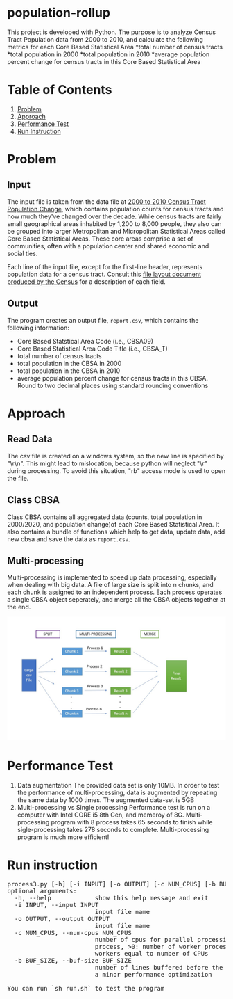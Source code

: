 # population-rollup
This project is developed with Python.
The purpose is to analyze Census Tract Population data from 2000 to 2010, and calculate the following metrics for each Core Based Statistical Area
*total number of census tracts
*total population in 2000
*total population in 2010 
*average population percent change for census tracts in this Core Based Statistical Area

# Table of Contents
1. [Problem](README.md#problem)
2. [Approach](README.md#Approach)
3. [Performance Test](README.md#Performance&#32Test)
4. [Run Instruction](README.md#Run&#32Instruction)

# Problem

## Input
The input file is taken from the data file at [2000 to 2010 Census Tract Population Change](https://www.census.gov/data/tables/time-series/dec/metro-micro/tract-change-00-10.html), which contains population counts for census tracts and how much they've changed over the decade. While census tracts are fairly small geographical areas inhabited by 1,200 to 8,000 people, they also can be grouped into larger Metropolitan and Micropolitan Statistical Areas called Core Based Statistical Areas. These core areas comprise a set of communities, often with a population center and shared economic and social ties. 

Each line of the input file, except for the first-line header, represents population data for a census tract. Consult this [file layout document produced by the Census](https://www2.census.gov/programs-surveys/metro-micro/technical-documentation/file-layout/tract-change-00-10/censustract-00-10-layout.doc) for a description of each field.

## Output
The program creates an output file, `report.csv`, which contains the following information:
* Core Based Statstical Area Code (i.e., CBSA09)
* Core Based Statistical Area Code Title (i.e., CBSA_T)
* total number of census tracts
* total population in the CBSA in 2000
* total population in the CBSA in 2010
* average population percent change for census tracts in this CBSA. Round to two decimal places using standard rounding conventions

# Approach
## Read Data
The csv file is created on a windows system, so the new line is specified by "\r\n". This might lead to mislocation, because python will neglect "\r" during processing. To avoid this situation, "rb" access mode is used to open the file.

## Class CBSA 
Class CBSA contains all aggregated data (counts, total population in 2000/2020, and population change)of each Core Based Statistical Area. It also contains a bundle of functions which help to get data, update data, add new cbsa and save the data as `report.csv`.

## Multi-processing
Multi-processing is implemented to speed up data processing, especially when dealing with big data. A file of large size is split into n chunks, and each chunk is assigned to an independent process. Each process operates a single CBSA object seperately, and merge all the CBSA objects together at the end.

![Screenshot](https://github.com/markice25/population-rollup/blob/main/doc/Slide1.jpg)


# Performance Test
1.  Data augmentation
The provided data set is only 10MB. In order to test the performance of multi-processing, data is augmented by repeating the same data by 1000 times. The augmented data-set is 5GB
2.  Multi-processing vs Single processing
Performance test is run on a computer with Intel CORE i5 8th Gen, and memeroy of 8G. Multi-processing program with 8 process takes 65 seconds to finish while sigle-processing takes 278 seconds to complete. Multi-processing program is much more efficient!

# Run instruction
<pre>
process3.py [-h] [-i INPUT] [-o OUTPUT] [-c NUM_CPUS] [-b BUF_SIZE]
optional arguments:
  -h, --help            show this help message and exit
  -i INPUT, --input INPUT
                        input file name
  -o OUTPUT, --output OUTPUT
                        input file name
  -c NUM_CPUS, --num-cpus NUM_CPUS
                        number of cpus for parallel processing, 0: single
                        process, >0: number of worker processes, <0: number of
                        workers equal to number of CPUs
  -b BUF_SIZE, --buf-size BUF_SIZE
                        number of lines buffered before the CSV parsing, just
                        a minor performance optimization

You can run `sh run.sh` to test the program
<pre>

